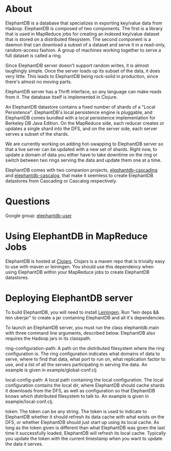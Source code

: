 # About

ElephantDB is a database that specializes in exporting key/value data from Hadoop. ElephantDB is composed of two components. The first is a library that is used in MapReduce jobs for creating an indexed key/value dataset that is stored on a distributed filesystem. The second component is a daemon that can download a subset of a dataset and serve it in a read-only, random-access fashion. A group of machines working together to serve a full dataset is called a ring.

Since ElephantDB server doesn't support random writes, it is almost laughingly simple. Once the server loads up its subset of the data, it does very little. This leads to ElephantDB being rock-solid in production, since there's almost no moving parts.

ElephantDB server has a Thrift interface, so any language can make reads from it. The database itself is implemented in Clojure.

An ElephantDB datastore contains a fixed number of shards of a "Local Persistence". ElephantDB's local persistence engine is pluggable, and ElephantDB comes bundled with a local persistence implementation for Berkeley DB Java Edition. On the MapReduce side, each reducer creates or updates a single shard into the DFS, and on the server side, each server serves a subset of the shards.

We are currently working on adding hot-swapping to ElephantDB server so that a live server can be updated with a new set of shards. Right now, to update a domain of data you either have to take downtime on the ring or switch between two rings serving the data and update them one at a time.

ElephantDB comes with two companion projects, [elephantdb-cascading](https://github.com/nathanmarz/elephantdb-cascading) and [elephantdb-cascalog](https://github.com/nathanmarz/elephantdb-cascalog), that make it seemless to create ElephantDB datastores from Cascading or Cascalog respectively. 

# Questions

Google group: [elephantdb-user](http://groups.google.com/group/elephantdb-user)


# Using ElephantDB in MapReduce Jobs

ElephantDB is hosted at [Clojars](http://clojars.org/elephantdb). Clojars is a maven repo that is trivially easy to use with maven or leiningen. You should use this dependency when using ElephantDB within your MapReduce jobs to create ElephantDB datastores.

# Deploying ElephantDB server

To build ElephantDB, you will need to install [Leiningen](https://github.com/technomancy/leiningen). Run "lein deps && lein uberjar" to create a jar containing ElephantDB and all it's dependencies. 

To launch an ElephantDB server, you must run the class elephantdb.main with three command line arguments, described below. ElephantDB also requires the Hadoop jars in its classpath.

ring-configuration-path: A path on the distributed filesystem where the ring configuration is. The ring configuration indicates what domains of data to serve, where to find that data, what port to run on, what replication factor to use, and a list of all the servers participating in serving the data. An example is given in example/global-conf.clj

local-config-path: A local path containing the local configuration. The local configuration contains the local dir, where ElephantDB should cache shards it downloads from the DFS, as well as configuration so that ElephantDB knows which distributed filesystem to talk to. An example is given in example/local-conf.clj.

token: The token can be any string. The token is used to indicate to ElephantDB whether it should refresh its data cache with what exists on the DFS, or whether ElephantDB should just start up using its local cache. As long as the token given is different than what ElephantDB was given the last time it successfully loaded, ElephantDB will refresh its local cache. Typically you update the token with the current timestamp when you want to update the data it serves.


